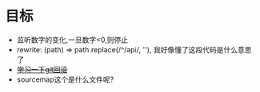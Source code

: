 # 目标
- 监听数字的变化,一旦数字<0,则停止
- rewrite: (path) => path.replace(/^\/api/, ''), 我好像懂了这段代码是什么意思了
- ~~[学习一下git回滚](https://deepinout.com/git/git-questions/463_git_rolling_back_in_git.html)~~
- sourcemap这个是什么文件呢?